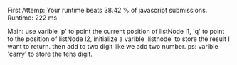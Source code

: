 First Attemp:
Your runtime beats 38.42 % of javascript submissions.
Runtime: 222 ms

Main:
use varible 'p' to point the current position of listNode l1,
'q' to point to the position of listNode l2,
initialize a varible 'listnode' to store the result I want to return.
then add to two digit like we add two number.
ps: varible 'carry' to store the tens digit.